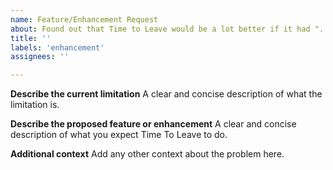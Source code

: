 ```yaml
---
name: Feature/Enhancement Request
about: Found out that Time to Leave would be a lot better if it had "..."? Tell us!
title: ''
labels: 'enhancement'
assignees: ''

---
```


**Describe the current limitation**
A clear and concise description of what the limitation is.

**Describe the proposed feature or enhancement**
A clear and concise description of what you expect Time To Leave to do.

**Additional context**
Add any other context about the problem here.
